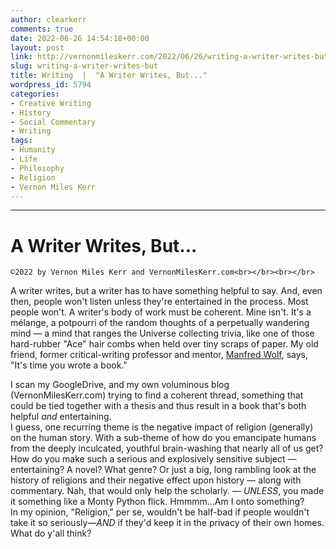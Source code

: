 ```yaml
---
author: clearkerr
comments: true
date: 2022-06-26 14:54:18+00:00
layout: post
link: http://vernonmileskerr.com/2022/06/26/writing-a-writer-writes-but/
slug: writing-a-writer-writes-but
title: Writing  |  "A Writer Writes, But..."
wordpress_id: 5794
categories:
- Creative Writing
- History
- Social Commentary
- Writing
tags:
- Humanity
- Life
- Philosophy
- Religion
- Vernon Miles Kerr
---
```


* * *




# A Writer Writes, But...



    
    ©2022 by Vernon Miles Kerr and VernonMilesKerr.com<br></br><br></br>






A writer writes, but a writer has to have something helpful to say.  And, even then, people won't listen unless they're entertained in the process. Most people won't.  A writer's body of work must be coherent. Mine isn't.  It's a mélange, a potpourri of the random thoughts of a perpetually wandering mind — a mind that ranges the Universe collecting trivia, like one of those hard-rubber "Ace" hair combs when held over tiny scraps of paper. My old friend, former critical-writing professor and mentor, [Manfred Wolf](http://www.survivalinparadise.com), says, "It's time you wrote a book." 







I scan my GoogleDrive, and my own voluminous blog (VernonMilesKerr.com) trying to find a coherent thread, something that could be tied together with a thesis and thus result in a book that's both helpful _and_ entertaining.  
I guess, one recurring theme is the negative impact of religion (generally) on the human story. With a sub-theme of how do you emancipate humans from the deeply inculcated, youthful brain-washing that nearly all of us get? How do you make such a serious and explosively sensitive subject — entertaining? A novel? What genre? Or just a big, long rambling look at the history of religions and their negative effect upon history — along with commentary. Nah, that would only help the scholarly. — _UNLESS_, you made it something like a Monty Python flick. Hmmmm…Am I onto something?  
In my opinion, "Religion," per se, wouldn't be half-bad if people wouldn't take it so seriously—_AND_ if they'd keep it in the privacy of their own homes. What do y'all think?



